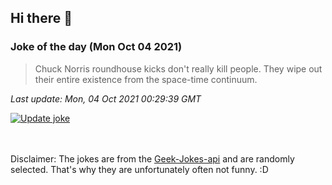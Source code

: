 ## Hi there 👋

### Joke of the day (Mon Oct 04 2021)
<!-- joke -->
>Chuck Norris roundhouse kicks don't really kill people. They wipe out their entire existence from the space-time continuum.
<!-- /joke -->

*Last update: Mon, 04 Oct 2021 00:29:39 GMT*

[![Update joke](https://github.com/nclskfm/nclskfm/actions/workflows/joke.yml/badge.svg)](https://github.com/nclskfm/nclskfm/actions/workflows/joke.yml)

<br><br>
Disclaimer: The jokes are from the [Geek-Jokes-api](https://github.com/sameerkumar18/geek-joke-api) and are randomly selected. That's why they are unfortunately often not funny. :D
